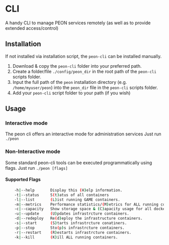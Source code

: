 # CLI

A handy CLI to manage PEON services remotely (as well as to provide extended access/control)

## Installation

If not installed via installation script, the `peon-cli` can be installed manually.

1. Download & copy the `peon-cli` folder into your preferred path.
2. Create a folder/file `./config/peon_dir` in the root path of the `peon-cli` scripts folder.
3. Input the full path of the `peon` installation directory (e.g. `/home/myuser/peon`) into the `peon_dir` file in the `peon-cli` scripts folder.
4. Add your `peon-cli` script folder to your path (if you wish)

## Usage

### Interactive mode

The peon cli offers an interactive mode for administration services
Just run `./peon`

### Non-Interactive mode

Some standard peon-cli tools can be executed programmatically using flags.
Just run `./peon [flags]`

#### Supported Flags

```bash
    -h|--help       Display this (H)elp information.
    -t|--status     S(t)atus of all containers
    -l|--list       (L)ist running GAME containers.
    -m|--metrics    Performance statistics/(M)etrics for ALL running containers.
    -c|--capacity   Show storage space & (C)apacity usage for all docker components.
    -u|--update     (U)pdates infrastrcture containers.
    -d|--redeploy   Re(d)eploy the infrastructure containers. 
    -s|--start      (S)tarts infrastrcture conatiners.
    -p|--stop       Sto(p)s infrastrcture containers.
    -r|--restart    (R)estarts infrastrcture containers.
    -k|--kill       (K)ill ALL running containers.
```
